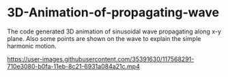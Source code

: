 # 3D-Animation-of-propagating-wave
The code generated 3D animation of sinusoidal wave propagating along x-y plane. Also some points are shown on the wave to explain the simple harmonic motion.


https://user-images.githubusercontent.com/35391630/117568291-710e3080-b0fa-11eb-8c21-6931a084a21c.mp4
